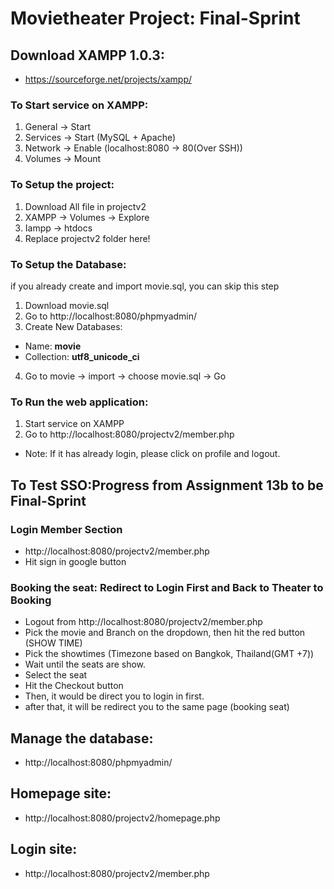 # Movietheater Project: Final-Sprint

## Download XAMPP 1.0.3:
- https://sourceforge.net/projects/xampp/

### To Start service on XAMPP:
1. General -> Start
2. Services -> Start (MySQL + Apache) 
3. Network -> Enable (localhost:8080 -> 80(Over SSH))
4. Volumes -> Mount

### To Setup the project:
1. Download All file in projectv2 
2. XAMPP -> Volumes -> Explore
3. Iampp -> htdocs 
4. Replace projectv2 folder here!

### To Setup the Database:
if you already create and import movie.sql, you can skip this step
1. Download movie.sql
2. Go to http://localhost:8080/phpmyadmin/
3. Create New Databases:
- Name: **movie**
- Collection: **utf8_unicode_ci**
4. Go to movie -> import -> choose movie.sql -> Go

### To Run the web application:
1. Start service on XAMPP
2. Go to http://localhost:8080/projectv2/member.php
- Note: If it has already login, please click on profile and logout.

## To Test SSO:Progress from Assignment 13b to be Final-Sprint
### Login Member Section
- http://localhost:8080/projectv2/member.php
- Hit sign in google button
### Booking the seat: Redirect to Login First and Back to Theater to Booking
- Logout from http://localhost:8080/projectv2/member.php
- Pick the movie and Branch on the dropdown, then hit the red button (SHOW TIME)
- Pick the showtimes (Timezone based on Bangkok, Thailand(GMT +7))
- Wait until the seats are show.
- Select the seat
- Hit the Checkout button
- Then, it would be direct you to login in first.
- after that, it will be redirect you to the same page (booking seat)

## Manage the database:
- http://localhost:8080/phpmyadmin/

## Homepage site:
- http://localhost:8080/projectv2/homepage.php

## Login site:
- http://localhost:8080/projectv2/member.php
